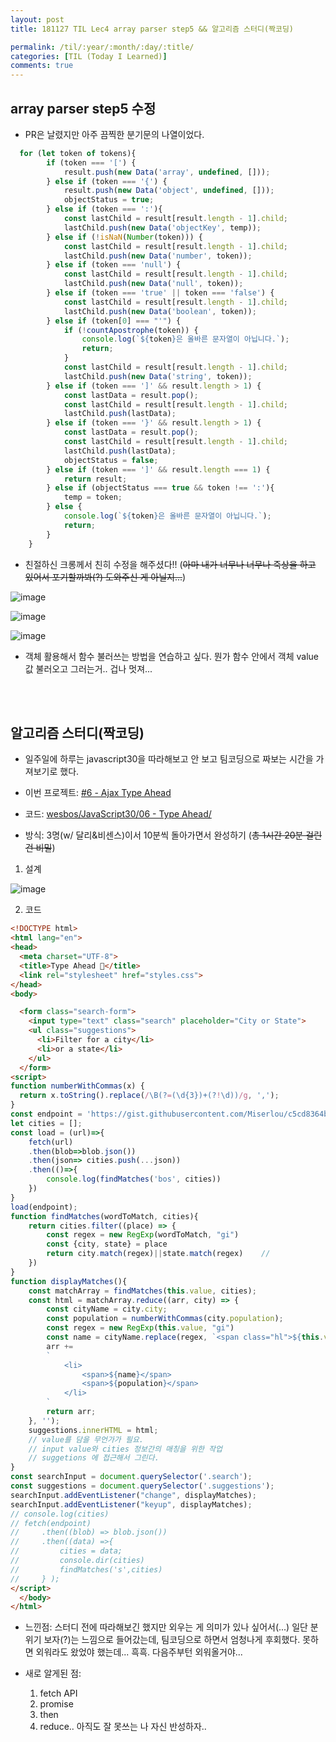```yaml
---
layout: post
title: 181127 TIL Lec4 array parser step5 && 알고리즘 스터디(짝코딩)

permalink: /til/:year/:month/:day/:title/
categories: [TIL (Today I Learned)]
comments: true
---
```


## array parser step5 수정
- PR은 날렸지만 아주 끔찍한 분기문의 나열이었다.

```javascript
  for (let token of tokens){
        if (token === '[') {
            result.push(new Data('array', undefined, []));
        } else if (token === '{') {
            result.push(new Data('object', undefined, []));
            objectStatus = true;
        } else if (token === ':'){
            const lastChild = result[result.length - 1].child;
            lastChild.push(new Data('objectKey', temp));
        } else if (!isNaN(Number(token))) {
            const lastChild = result[result.length - 1].child;
            lastChild.push(new Data('number', token));
        } else if (token === 'null') {
            const lastChild = result[result.length - 1].child;
            lastChild.push(new Data('null', token));
        } else if (token === 'true' || token === 'false') {
            const lastChild = result[result.length - 1].child;
            lastChild.push(new Data('boolean', token));
        } else if (token[0] === "'") {
            if (!countApostrophe(token)) {
                console.log(`${token}은 올바른 문자열이 아닙니다.`);
                return;
            }
            const lastChild = result[result.length - 1].child;
            lastChild.push(new Data('string', token));
        } else if (token === ']' && result.length > 1) {
            const lastData = result.pop();
            const lastChild = result[result.length - 1].child;
            lastChild.push(lastData);
        } else if (token === '}' && result.length > 1) {
            const lastData = result.pop();
            const lastChild = result[result.length - 1].child;
            lastChild.push(lastData);
            objectStatus = false;
        } else if (token === ']' && result.length === 1) {
            return result;
        } else if (objectStatus === true && token !== ':'){
            temp = token;
        } else {
            console.log(`${token}은 올바른 문자열이 아닙니다.`);
            return;
        }
    } 
```

- 친절하신 크롱께서 친히 수정을 해주셨다!!
(~~아마 내가 너무나 너무나 죽상을 하고 있어서 포기할까봐(?) 도와주신 게 아닐지...~~)

![image](https://user-images.githubusercontent.com/40848630/49169432-12ff8f80-f37d-11e8-88fb-3efad8dd4e1d.png)


![image](https://user-images.githubusercontent.com/40848630/49169531-47734b80-f37d-11e8-891e-b6190cbd2fc1.png)

![image](https://user-images.githubusercontent.com/40848630/49169464-2874b980-f37d-11e8-9f07-904f3dd1d72f.png)

- 객체 활용해서 함수 불러쓰는 방법을 연습하고 싶다. 뭔가 함수 안에서 객체 value 값 불러오고 그러는거.. 겁나 멋져... 

<br><br>

## 알고리즘 스터디(짝코딩)
- 일주일에 하루는 javascript30을 따라해보고 안 보고 팀코딩으로 짜보는 시간을 가져보기로 했다. 

- 이번 프로젝트: [#6 - Ajax Type Ahead](https://courses.wesbos.com/account/access/5bf3c9d4451ee255183f0675/view/194130156)

- 코드: [wesbos/JavaScript30/06 - Type Ahead/](https://github.com/wesbos/JavaScript30/tree/master/06%20-%20Type%20Ahead)

- 방식: 3명(w/ 달리&비센스)이서 10분씩 돌아가면서 완성하기 (~~총 1시간 20분 걸린건 비밀~~)

1. 설계

![image](https://user-images.githubusercontent.com/40848630/49170027-8950c180-f37e-11e8-8491-c7095bf66206.png)

2. 코드

```html
<!DOCTYPE html>
<html lang="en">
<head>
  <meta charset="UTF-8">
  <title>Type Ahead 👀</title>
  <link rel="stylesheet" href="styles.css">
</head>
<body>

  <form class="search-form">
    <input type="text" class="search" placeholder="City or State">
    <ul class="suggestions">
      <li>Filter for a city</li>
      <li>or a state</li>
    </ul>
  </form>
<script>
function numberWithCommas(x) {
  return x.toString().replace(/\B(?=(\d{3})+(?!\d))/g, ',');
}
const endpoint = 'https://gist.githubusercontent.com/Miserlou/c5cd8364bf9b2420bb29/raw/2bf258763cdddd704f8ffd3ea9a3e81d25e2c6f6/cities.json';
let cities = [];
const load = (url)=>{
    fetch(url)
    .then(blob=>blob.json())
    .then(json=> cities.push(...json))
    .then(()=>{
        console.log(findMatches('bos', cities))
    })
}
load(endpoint);
function findMatches(wordToMatch, cities){
    return cities.filter((place) => {
        const regex = new RegExp(wordToMatch, "gi")
        const {city, state} = place 
        return city.match(regex)||state.match(regex)    //
    })
}
function displayMatches(){
    const matchArray = findMatches(this.value, cities);
    const html = matchArray.reduce((arr, city) => {
        const cityName = city.city;
        const population = numberWithCommas(city.population);
        const regex = new RegExp(this.value, "gi")
        const name = cityName.replace(regex, `<span class="hl">${this.value}</span>`);
        arr += 
        `
            <li>
                <span>${name}</span>
                <span>${population}</span>
            </li>
        `
        return arr;
    }, '');
    suggestions.innerHTML = html;
    // value를 담을 무언가가 필요.
    // input value와 cities 정보간의 매칭을 위한 작업
    // suggetions 에 접근해서 그린다.
}
const searchInput = document.querySelector('.search');
const suggestions = document.querySelector('.suggestions');
searchInput.addEventListener("change", displayMatches);
searchInput.addEventListener("keyup", displayMatches);
// console.log(cities)
// fetch(endpoint)
//     .then((blob) => blob.json())
//     .then((data) =>{
//         cities = data;
//         console.dir(cities)
//         findMatches('s',cities)
//     } );
</script>
  </body>
</html>
```

- 느낀점: 스터디 전에 따라해보긴 했지만 외우는 게 의미가 있나 싶어서(...) 일단 분위기 보자(?)는 느낌으로 들어갔는데, 팀코딩으로 하면서 엄청나게 후회했다. 못하면 외워라도 왔었야 했는데... 흑흑. 다음주부턴 외워올거야... 

- 새로 알게된 점: <br>
    1. fetch API
    2. promise
    3. then
    4. reduce.. 아직도 잘 못쓰는 나 자신 반성하자..  
